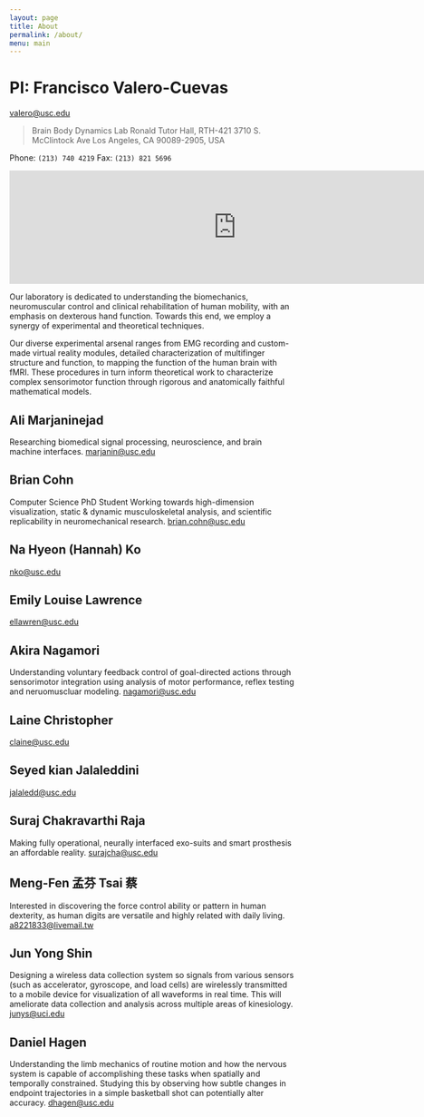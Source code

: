 ```yaml
---
layout: page
title: About
permalink: /about/
menu: main
---
```


# PI: Francisco Valero-Cuevas
valero@usc.edu

> Brain Body Dynamics Lab
> Ronald Tutor Hall, RTH-421
> 3710 S. McClintock Ave
> Los Angeles, CA 90089-2905, USA 

Phone: `(213) 740 4219`
Fax: `(213) 821 5696` 

<iframe src="https://www.google.com/maps/embed?pb=!1m18!1m12!1m3!1d3306.924975500565!2d-118.29214788478588!3d34.02013668061464!2m3!1f0!2f0!3f0!3m2!1i1024!2i768!4f13.1!3m3!1m2!1s0x80c2c7fc9ad4d9bd%3A0x7f0dfd17fcb6ec29!2s3710+McClintock+Ave%2C+Los+Angeles%2C+CA+90089!5e0!3m2!1sen!2sus!4v1453572044486" width="800" height="200" frameborder="0" style="border:0" allowfullscreen></iframe>


Our laboratory is dedicated to understanding the biomechanics, neuromuscular control and clinical rehabilitation of human mobility, with an emphasis on dexterous hand function. Towards this end, we employ a synergy of experimental and theoretical techniques.

Our diverse experimental arsenal ranges from EMG recording and custom-made virtual reality modules, detailed characterization of multifinger structure and function, to mapping the function of the human brain with fMRI. These procedures in turn inform theoretical work to characterize complex sensorimotor function through rigorous and anatomically faithful mathematical models.



## Ali Marjaninejad 
Researching biomedical signal processing, neuroscience, and brain machine interfaces.
marjanin@usc.edu

## Brian Cohn
Computer Science PhD Student
Working towards high-dimension visualization, static & dynamic musculoskeletal analysis, and scientific replicability in neuromechanical research.
brian.cohn@usc.edu

## Na Hyeon (Hannah) Ko 
nko@usc.edu

## Emily Louise Lawrence 
ellawren@usc.edu

## Akira Nagamori 
Understanding voluntary feedback control of goal-directed actions through sensorimotor integration using analysis of motor performance, reflex testing and neruomuscluar modeling. 
nagamori@usc.edu

## Laine Christopher 
claine@usc.edu

## Seyed kian Jalaleddini 
jalaledd@usc.edu

## Suraj Chakravarthi Raja 
Making fully operational, neurally interfaced exo-suits and smart prosthesis an affordable reality.
surajcha@usc.edu

## Meng-Fen 孟芬 Tsai 蔡 
Interested in discovering the force control ability or pattern in human dexterity, as human digits are versatile and highly related with daily living.
a8221833@livemail.tw

## Jun Yong Shin 
Designing a wireless data collection system so signals from various sensors (such as accelerator, gyroscope, and load cells) are wirelessly transmitted to a mobile device for visualization of all waveforms in real time. This will ameliorate data collection and analysis across multiple areas of kinesiology.
junys@uci.edu

## Daniel Hagen 
Understanding the limb mechanics of routine motion and how the nervous system is capable of accomplishing these tasks when spatially and temporally constrained. Studying this by observing how subtle changes in endpoint trajectories in a simple basketball shot can potentially alter accuracy.
dhagen@usc.edu
